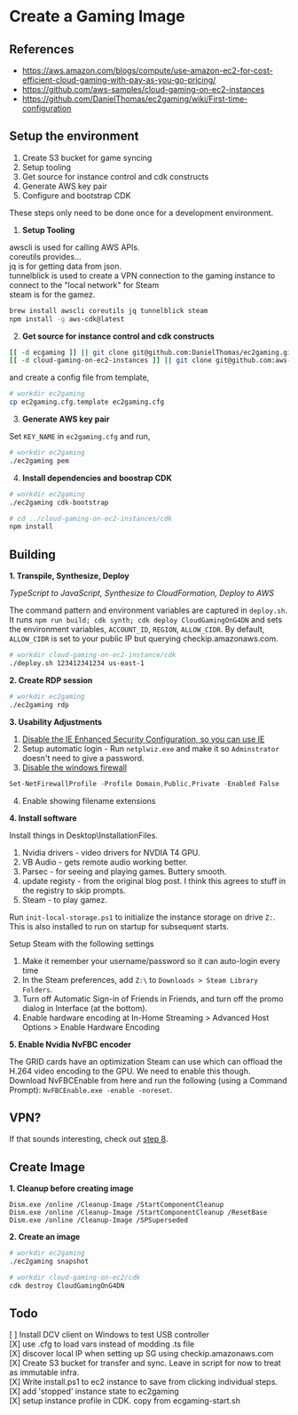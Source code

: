 # Create a Gaming Image

## References

* https://aws.amazon.com/blogs/compute/use-amazon-ec2-for-cost-efficient-cloud-gaming-with-pay-as-you-go-pricing/
* https://github.com/aws-samples/cloud-gaming-on-ec2-instances
* https://github.com/DanielThomas/ec2gaming/wiki/First-time-configuration


## Setup the environment

1. Create S3 bucket for game syncing
2. Setup tooling
3. Get source for instance control and cdk constructs
4. Generate AWS key pair
5. Configure and bootstrap CDK

These steps only need to be done once for a development environment.

1. **Setup Tooling**

awscli is used for calling AWS APIs.  
coreutils provides...  
jq is for getting data from json.  
tunnelblick is used to create a VPN connection to the gaming instance to connect to the "local network" for Steam  
steam is for the gamez.  

```bash
brew install awscli coreutils jq tunnelblick steam
npm install -g aws-cdk@latest
```

2. **Get source for instance control and cdk constructs**

```bash
[[ -d ecgaming ]] || git clone git@github.com:DanielThomas/ec2gaming.git
[[ -d cloud-gaming-on-ec2-instances ]] || git clone git@github.com:aws-samples/cloud-gaming-on-ec2-instances
```
and create a config file from template,
```bash
# workdir ec2gaming
cp ec2gaming.cfg.template ec2gaming.cfg
```

3. **Generate AWS key pair**

Set `KEY_NAME` in `ec2gaming.cfg` and run,
```bash
# workdir ec2gaming
./ec2gaming pem
```

4. **Install dependencies and boostrap CDK**

```bash
# workdir ec2gaming
./ec2gaming cdk-bootstrap

# cd ../cloud-gaming-on-ec2-instances/cdk
npm install
```

## Building

**1. Transpile, Synthesize, Deploy**

*TypeScript to JavaScript, Synthesize to CloudFormation, Deploy to AWS*

The command pattern and environment variables are captured in `deploy.sh`. It runs `npm run build; cdk synth; cdk deploy CloudGamingOnG4DN` and sets the environment variables, `ACCOUNT_ID`, `REGION`, `ALLOW_CIDR`. By default, `ALLOW_CIDR` is set to your public IP but querying checkip.amazonaws.com.
```bash
# workdir cloud-gaming-on-ec2-instance/cdk
./deploy.sh 123412341234 us-east-1
```

**2. Create RDP session**

```bash
# workdir ec2gaming
./ec2gaming rdp
```

**3. Usability Adjustments**

1. [Disable the IE Enhanced Security Configuration, so you can use IE](https://docs.microsoft.com/en-us/troubleshoot/browsers/enhanced-security-configuration-faq#how-to-turn-off-internet-explorer-esc-on-windows-servers)
2. Setup automatic login - Run `netplwiz.exe` and make it so `Adminstrator` doesn't need to give a password.
3. [Disable the windows firewall](https://www.dell.com/support/kbdoc/en-us/000135271/windows-server-how-to-properly-turn-off-the-windows-firewall-in-windows-server-2008-and-above)
```PowerShell
Set-NetFirewallProfile -Profile Domain,Public,Private -Enabled False
```
4. Enable showing filename extensions

**4. Install software**

Install things in Desktop\InstallationFiles.

1. Nvidia drivers - video drivers for NVDIA T4 GPU.
2. VB Audio - gets remote audio working better.
3. Parsec - for seeing and playing games. Buttery smooth.
4. update registy - from the original blog post. I think this agrees to stuff in the registry to skip prompts.
5. Steam - to play gamez.

Run `init-local-storage.ps1` to initialize the instance storage on drive `Z:`. This is also installed to run on startup for subsequent starts.

Setup Steam with the following settings

1. Make it remember your username/password so it can auto-login every time
2. In the Steam preferences, add `Z:\` to `Downloads > Steam Library Folders`.
3. Turn off Automatic Sign-in of Friends in Friends, and turn off the promo dialog in Interface (at the bottom).
4. Enable hardware encoding at In-Home Streaming > Advanced Host Options > Enable Hardware Encoding

**5. Enable Nvidia NvFBC encoder**

The GRID cards have an optimization Steam can use which can offload the H.264 video encoding to the GPU. We need to enable this though. Download NvFBCEnable from here and run the following (using a Command Prompt): `NvFBCEnable.exe -enable -noreset`.


## VPN?

If that sounds interesting, check out [step 8](https://lg.io/2015/07/05/revised-and-much-faster-run-your-own-highend-cloud-gaming-service-on-ec2.html#creating-your-own-ami-with-the-right-config).


## Create Image

**1. Cleanup before creating image**

```DOS
Dism.exe /online /Cleanup-Image /StartComponentCleanup
Dism.exe /online /Cleanup-Image /StartComponentCleanup /ResetBase
Dism.exe /online /Cleanup-Image /SPSuperseded
```
**2. Create an image**

```bash
# workdir ec2gaming
./ec2gaming snapshot

# workdir cloud-gaming-on-ec2/cdk
cdk destroy CloudGamingOnG4DN
```

## Todo

[ ] Install DCV client on Windows to test USB controller  
[X] use .cfg to load vars instead of modding .ts file  
[X] discover local IP when setting up SG using checkip.amazonaws.com  
[X] Create S3 bucket for transfer and sync. Leave in script for now to treat as immutable infra.  
[X] Write install.ps1 to ec2 instance to save from clicking individual steps.  
[X] add 'stopped' instance state to ec2gaming  
[X] setup instance profile in CDK. copy from ecgaming-start.sh  
